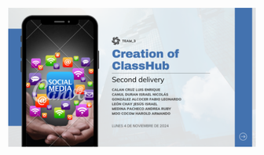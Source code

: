 [![Video presentation 2](https://github.com/Chayy80/Repostorio-Equipo-3/blob/FIS_%231_Project_Testing%26Overtures/Resources%20%26%20Assets/inicio.png)](https://www.youtube.com/watch?v=z34_Tr7sBaQ)
